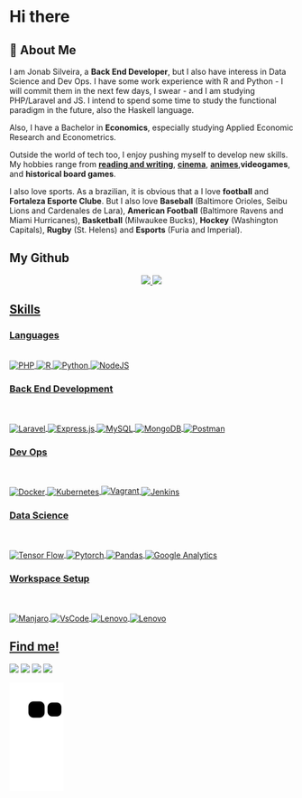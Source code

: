 # Hi there

## :wave: About Me
  
  I am Jonab Silveira, a **Back End Developer**, but I also have interess in Data Science and Dev Ops. I have some work experience with R and Python - I will commit them in the next few days, I swear - and I am studying PHP/Laravel and JS. I intend to spend some time to study the functional paradigm in the future, also the Haskell language. 

  Also, I have a Bachelor in **Economics**, especially studying Applied Economic Research and Econometrics.

  Outside the world of tech too, I enjoy pushing myself to develop new skills. My hobbies range from [**reading and writing**](https://medium.com/@jonabsfx), [**cinema**](https://t.co/BxnmAgyCDO), [**animes**](https://t.co/OnrFidQJ9p),**videogames**, and **historical board games**. 

  I also love sports. As a brazilian, it is obvious that a I love **football** and **Fortaleza Esporte Clube**. But I also love **Baseball** (Baltimore Orioles, Seibu Lions and Cardenales de Lara), **American Football** (Baltimore Ravens and Miami Hurricanes), **Basketball** (Milwaukee Bucks), **Hockey** (Washington Capitals), **Rugby** (St. Helens) and **Esports** (Furia and Imperial). 

## My Github 

<div align="center">
  <a href="https://github.com/jonabsfx">
  <img height="180em" src="https://github-readme-stats.vercel.app/api?username=jonabsfx&show_icons=true&theme=synthwave&include_all_commits=true&count_private=true"/>
  <img height="180em" src="https://github-readme-stats.vercel.app/api/top-langs/?username=jonabsfx&layout=compact&langs_count=7&theme=synthwave"/>
</div>

## Skills

### Languages

<div style="display: inline_block"><br>
    <img align="center" alt="PHP" src="https://img.shields.io/badge/PHP-777BB4?style=for-the-badge&logo=php&logoColor=white">
    <img align="center" alt="R" src="https://img.shields.io/badge/R-276DC3?style=for-the-badge&logo=r&logoColor=white">
    <img align="center" alt="Python" src="https://img.shields.io/badge/Python-14354C?style=for-the-badge&logo=python&logoColor=white">
    <img align="center" alt="NodeJS" src="https://img.shields.io/badge/Node.js-43853D?style=for-the-badge&logo=node.js&logoColor=white">

</div>
  
### Back End Development
  <div style="display: inline_block"><br></br>
    <img align="center" alt="Laravel" src="https://img.shields.io/badge/Laravel-FF2D20?style=for-the-badge&logo=laravel&logoColor=white">
     <img align="center" alt="Express.js" src="https://img.shields.io/badge/Express.js-404D59?style=for-the-badge"></img>
    <img align="center" alt="MySQL  " src="https://img.shields.io/badge/mysql-%2300f.svg?style=for-the-badge&logo=mysql&logoColor=white">
    <img align="center" alt="MongoDB" src="https://img.shields.io/badge/MongoDB-4EA94B?style=for-the-badge&logo=mongodb&logoColor=white">
    <img align="center" alt="Postman" src="https://img.shields.io/badge/Postman-FF6C37?style=for-the-badge&logo=postman&logoColor=white">

  </div>

### Dev Ops
  <div style="display: inline_block"><br></br>
    <img align="center" alt="Docker" src="https://img.shields.io/badge/docker-%230db7ed.svg?style=for-the-badge&logo=docker&logoColor=white">
     <img align="center" alt="Kubernetes" src="https://img.shields.io/badge/kubernetes-%23326ce5.svg?style=for-the-badge&logo=kubernetes&logoColor=white"></img>
    <img align="Vagrant" alt="Vagrant" src="https://img.shields.io/badge/vagrant-%231563FF.svg?style=for-the-badge&logo=vagrant&logoColor=white">
    <img align="center" alt="Jenkins" src="https://img.shields.io/badge/jenkins-%232C5263.svg?style=for-the-badge&logo=jenkins&logoColor=white">

  </div>


### Data Science
  <div style="display: inline_block"><br></br>
    <img align="center" alt="Tensor Flow" src="https://img.shields.io/badge/TensorFlow-FF6F00?style=for-the-badge&logo=tensorflow&logoColor=white">
     <img align="center" alt="Pytorch" src="https://img.shields.io/badge/PyTorch-%23EE4C2C.svg?style=for-the-badge&logo=PyTorch&logoColor=white"></img>
    <img align="center" alt="Pandas" src="https://img.shields.io/badge/pandas-%23150458.svg?style=for-the-badge&logo=pandas&logoColor=white">
    <img align="center" alt="Google Analytics" src="https://img.shields.io/badge/Google%20Analytics-E37400?style=for-the-badge&logo=google%20analytics&logoColor=white">

  </div>  

### Workspace Setup
  <div style="display: inline_block"><br></br>
    <img align="center" alt="Manjaro" src="https://img.shields.io/badge/manjaro-35BF5C?style=for-the-badge&logo=manjaro&logoColor=white">
    <img align="center" alt="VsCode" src="https://img.shields.io/badge/Visual_Studio-5C2D91style=for-the-badge&logo=visual%20studio&logoColor=white">
    <img align="center" alt="Lenovo" src="https://img.shields.io/badge/lenovo%20laptop-E2231A?style=for-the-badge&logo=lenovo&logoColor=white"></img>
    <img align="center" alt="Lenovo" src="https://img.shields.io/badge/lenovo%20laptop-E2231A?style=for-the-badge&logo=lenovo&logoColor=white"></img>

  </div>

## Find me!

<div>
    <a href = "mailto:jonabsfx@gmail.com"><img src="https://img.shields.io/badge/-Gmail-%23333?style=for-the-badge&logo=gmail&logoColor=white" target="_blank"></a>
    <a href="https://www.linkedin.com/in/jonab-silveira-ferandes-660591109/" target="_blank"><img src="https://img.shields.io/badge/-LinkedIn-%230077B5?style=for-the-badge&logo=linkedin&logoColor=white" target="_blank"></a>
    <a href="https://t.me/Jonabsfx" target="_blank"><img src="https://img.shields.io/badge/Telegram-2CA5E0?style=for-the-badge&logo=telegram&logoColor=white" target="_blank"></a>
    <a href="https://twitter.com/Jonabsfx" target="_blank"><img src="https://img.shields.io/badge/Twitter-1DA1F2?style=for-the-badge&logo=twitter&logoColor=white" target="_blank"></a>

  ![Snake animation](https://github.com/rafaballerini/rafaballerini/blob/output/github-contribution-grid-snake.svg)

</div>
